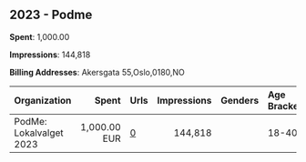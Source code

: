 ## 2023 - Podme 
**Spent**: 1,000.00

**Impressions**: 144,818

**Billing Addresses**: Akersgata 55,Oslo,0180,NO

|Organization|Spent|Urls|Impressions|Genders|Age Brackets|Country Codes|
|:---|---:|:---|---:|:---|:---|:---|
|PodMe: Lokalvalget 2023|1,000.00 EUR|[0](https://www.snap.com/political-ads/asset/2944358b2e5354c2342fa3f4f70daa2d2fa1b12fb91ba9660b0699304a75208d?mediaType=mp4)|144,818||18-40|norway|
